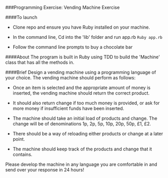 ###Programming Exercise: Vending Machine Exercise

####To launch

- Clone repo and ensure you have Ruby installed on your machine.

- In the command line, Cd into the 'lib' folder and run app.rb ```Ruby app.rb```

- Follow the command line prompts to buy a chocolate bar 

####About
The program is built in Ruby using TDD to build the 'Machine' class that has all the methods in.

####Brief
Design a vending machine using a programming language of your choice. The vending machine should perform as follows:

- Once an item is selected and the appropriate amount of money is inserted, the vending machine should return the correct product.

- It should also return change if too much money is provided, or ask for more money if insufficient funds have been inserted.

- The machine should take an initial load of products and change. The change will be of denominations 1p, 2p, 5p, 10p, 20p, 50p, £1, £2.

- There should be a way of reloading either products or change at a later point.

- The machine should keep track of the products and change that it contains.

Please develop the machine in any language you are comfortable in and send over your response in 24 hours!
